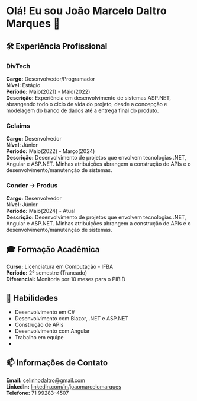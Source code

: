 # Olá! Eu sou João Marcelo Daltro Marques 👋

## 🛠️ Experiência Profissional 
### DivTech
**Cargo:** Desenvolvedor/Programador  
**Nível:** Estágio  
**Período:** Maio(2021) - Maio(2022)  
**Descrição:** Experiência em desenvolvimento de sistemas ASP.NET, abrangendo todo o ciclo de vida do projeto, desde a concepção e modelagem do banco de dados até a entrega final do produto.

### Gclaims
**Cargo:** Desenvolvedor  
**Nível:** Júnior  
**Período:** Maio(2022) - Março(2024)  
**Descrição:** Desenvolvimento de projetos que envolvem tecnologias .NET, Angular e ASP.NET. Minhas atribuições abrangem a construção de APIs e o desenvolvimento/manutenção de sistemas.

### Conder -> Produs
**Cargo:** Desenvolvedor  
**Nível:** Júnior  
**Período:** Maio(2024) - Atual  
**Descrição:** Desenvolvimento de projetos que envolvem tecnologias .NET, Angular e ASP.NET. Minhas atribuições abrangem a construção de APIs e o desenvolvimento/manutenção de sistemas.


## 🎓 Formação Acadêmica
**Curso:** Licenciatura em Computação - IFBA  
**Período:** 2º semestre (Trancado)  
**Diferencial:** Monitoria por 10 meses para o PIBID

## 🔧 Habilidades
- Desenvolvimento em C#
- Desenvolvimento com Blazor, .NET e ASP.NET 
- Construção de APIs
- Desenvolvimento com Angular
- Trabalho em equipe
- 

## 📫 Informações de Contato
**Email:** celinhodaltro@gmail.com  
**LinkedIn:** [linkedin.com/in/joaomarcelomarques](https://www.linkedin.com/in/joaomarcelomarques)  
**Telefone:** 71 99283-4507
